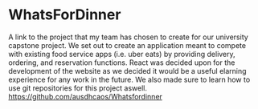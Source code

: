 # WhatsForDinner
A link to the project that my team has chosen to create for our university capstone project. We set out to create an application meant to compete with existing food service apps (i.e. uber eats) by providing delivery, ordering, and reservation functions. React was decided upon for the development of the website as we decided it would be a useful elarning experience for any work in the future. We also made sure to learn how to use git repositories for this project aswell.
https://github.com/ausdhcaos/Whatsfordinner
